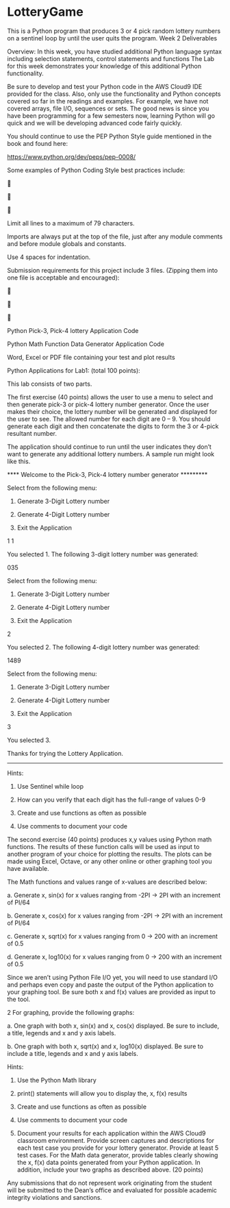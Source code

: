 # LotteryGame
This is a Python program that produces 3 or 4 pick random lottery numbers on a sentinel loop by until the user quits the program. 
Week 2 Deliverables

Overview: In this week, you have studied additional Python language syntax including selection statements, control statements and functions The Lab for this week demonstrates your knowledge of this additional Python functionality.

Be sure to develop and test your Python code in the AWS Cloud9 IDE provided for the class. Also, only use the functionality and Python concepts covered so far in the readings and examples. For example, we have not covered arrays, file I/O, sequences or sets. The good news is since you have been programming for a few semesters now, learning Python will go quick and we will be developing advanced code fairly quickly.

You should continue to use the PEP Python Style guide mentioned in the book and found here:

https://www.python.org/dev/peps/pep-0008/

Some examples of Python Coding Style best practices include:







Limit all lines to a maximum of 79 characters.

Imports are always put at the top of the file, just after any module comments and before module globals and constants.

Use 4 spaces for indentation.

Submission requirements for this project include 3 files. (Zipping them into one file is acceptable and encouraged):







Python Pick-3, Pick-4 lottery Application Code

Python Math Function Data Generator Application Code

Word, Excel or PDF file containing your test and plot results

Python Applications for Lab1: (total 100 points):

This lab consists of two parts.

The first exercise (40 points) allows the user to use a menu to select and then generate pick-3 or pick-4 lottery number generator. Once the user makes their choice, the lottery number will be generated and displayed for the user to see. The allowed number for each digit are 0 – 9. You should generate each digit and then concatenate the digits to form the 3 or 4-pick resultant number.

The application should continue to run until the user indicates they don’t want to generate any additional lottery numbers. A sample run might look like this.

**** Welcome to the Pick-3, Pick-4 lottery number generator *********

Select from the following menu:

1. Generate 3-Digit Lottery number

2. Generate 4-Digit Lottery number

3. Exit the Application

1 1

You selected 1. The following 3-digit lottery number was generated:

035

Select from the following menu:

1. Generate 3-Digit Lottery number

2. Generate 4-Digit Lottery number

3. Exit the Application

2

You selected 2. The following 4-digit lottery number was generated:

1489

Select from the following menu:

1. Generate 3-Digit Lottery number

2. Generate 4-Digit Lottery number

3. Exit the Application

3

You selected 3.

Thanks for trying the Lottery Application.

*********************************************************

Hints:

1. Use Sentinel while loop

2. How can you verify that each digit has the full-range of values 0-9

3. Create and use functions as often as possible

4. Use comments to document your code

The second exercise (40 points) produces x,y values using Python math functions. The results of these function calls will be used as input to another program of your choice for plotting the results. The plots can be made using Excel, Octave, or any other online or other graphing tool you have available.

The Math functions and values range of x-values are described below:

a. Generate x, sin(x) for x values ranging from -2PI -> 2PI with an increment of PI/64

b. Generate x, cos(x) for x values ranging from -2PI -> 2PI with an increment of PI/64

c. Generate x, sqrt(x) for x values ranging from 0 -> 200 with an increment of 0.5

d. Generate x, log10(x) for x values ranging from 0 -> 200 with an increment of 0.5

Since we aren’t using Python File I/O yet, you will need to use standard I/O and perhaps even copy and paste the output of the Python application to your graphing tool. Be sure both x and f(x) values are provided as input to the tool.

2 For graphing, provide the following graphs:

a. One graph with both x, sin(x) and x, cos(x) displayed. Be sure to include, a title, legends and x and y axis labels.

b. One graph with both x, sqrt(x) and x, log10(x) displayed. Be sure to include a title, legends and x and y axis labels.

Hints:

1. Use the Python Math library

2. print() statements will allow you to display the, x, f(x) results

3. Create and use functions as often as possible

4. Use comments to document your code

3. Document your results for each application within the AWS Cloud9 classroom environment. Provide screen captures and descriptions for each test case you provide for your lottery generator. Provide at least 5 test cases. For the Math data generator, provide tables clearly showing the x, f(x) data points generated from your Python application. In addition, include your two graphs as described above. (20 points)

Any submissions that do not represent work originating from the student will be submitted to the Dean’s office and evaluated for possible academic integrity violations and sanctions.
